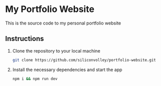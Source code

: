# My Portfolio Website

This is the source code to my personal portfolio website

## Instructions

1. Clone the repository to your local machine

    ```bash
    git clone https://github.com/siliconvolley/portfolio-website.git
    ```

2. Install the necessary dependencies and start the app

    ```bash
    npm i && npm run dev
    ```
   
